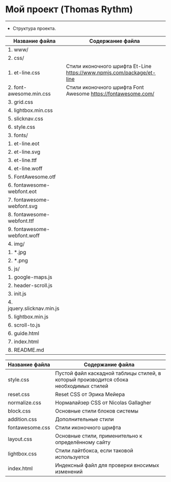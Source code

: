 # Мой проект (Thomas Rythm)
***
* Структура проекта.

Название файла                     | Содержание файла
-----------------------------------|----------------------
1. www/                            |
2. css/                            |
   1. et-line.css                  | Стили иконочного шрифта Et-Line <https://www.npmjs.com/package/et-line>
   2. font-awesome.min.css         | Стили иконочного шрифта Font Awesome <https://fontawesome.com/>
   3. grid.css                     | 
   4. lightbox.min.css             |
   5. slicknav.css                 |
   6. style.css                    |
3. fonts/                          |
   1. et-line.eot                  |
   2. et-line.svg                  |
   3. et-line.ttf                  |
   4. et-line.woff                 |
   5. FontAwesome.otf              |
   6. fontawesome-webfont.eot      |
   7. fontawesome-webfont.svg      |
   8. fontawesome-webfont.ttf      |
   9. fontawesome-webfont.woff     |
4. img/                            |
   1. *.jpg                        |
   2. *.png                        |
5. js/                             |
   1. google-maps.js               |
   2. header-scroll.js             |
   3. init.js                      |
   4. jquery.slicknav.min.js       |
   5. lightbox.min.js              |
   6. scroll-to.js                 |
6. guide.html                      |
7. index.html                      |
8. README.md                       |

Название файла  | Содержание файла
----------------|----------------------
style.css       | Пустой файл каскадной таблицы стилей, в который производится сбока необходимых стилей
reset.css       | Reset CSS от Эрика Мейера
normalize.css   | Нормалайзер CSS от Nicolas Gallagher
block.css       | Основные стили блоков системы
addition.css    | Дополнительные стили
fontawesome.css | Стили иконочного шрифта
layout.css      | Основные стили, применительно к определённому сайту
lightbox.css    | Стили лайтбокса, если таковой используется
index.html      | Индексный файл для проверки вносимых изменений